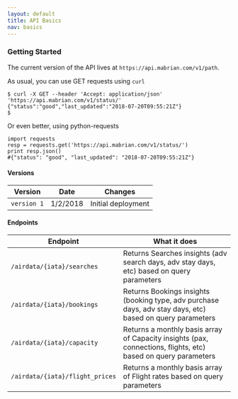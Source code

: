 ```yaml
---
layout: default
title: API Basics
nav: basics
---
```


### Getting Started

The current version of the API lives at `https://api.mabrian.com/v1/path`.

As usual, you can use GET requests using `curl`


    $ curl -X GET --header 'Accept: application/json' 'https://api.mabrian.com/v1/status/'    
    {"status":"good","last_updated":"2018-07-20T09:55:21Z"}     
    $    

Or even better, using python-requests

```
import requests     
resp = requests.get('https://api.mabrian.com/v1/status/')     
print resp.json()    
#{"status": "good", "last_updated": "2018-07-20T09:55:21Z"}    
```

#### Versions

| Version         | Date         | Changes |
| -------------   | -------------| --- |
| ```version 1``` | 1/2/2018   | Initial deployment |

#### Endpoints

| Endpoint | What it does |
| ------------- | -------------|
| ```/airdata/{iata}/searches``` | Returns Searches insights (adv search days, adv stay days, etc) based on query parameters
| ```/airdata/{iata}/bookings``` | Returns Bookings insights (booking type, adv purchase days, adv stay days, etc) based on query parameters
| ```/airdata/{iata}/capacity``` | Returns a monthly basis array of Capacity insights (pax, connections, flights, etc) based on query parameters
| ```/airdata/{iata}/flight_prices``` | Returns a monthly basis array of Flight rates based on query parameters


<body id="basics"></body>
